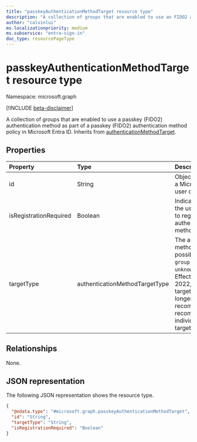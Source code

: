```yaml
---
title: "passkeyAuthenticationMethodTarget resource type"
description: "A collection of groups that are enabled to use an FIDO2 authentication method as part of a FIDO2 authentication method policy."
author: "calvinlui"
ms.localizationpriority: medium
ms.subservice: "entra-sign-in"
doc_type: resourcePageType
---
```


# passkeyAuthenticationMethodTarget resource type

Namespace: microsoft.graph

[!INCLUDE [beta-disclaimer](../../includes/beta-disclaimer.md)]

A collection of groups that are enabled to use a passkey (FIDO2) authentication method as part of a passkey (FIDO2) authentication method policy in Microsoft Entra ID. Inherits from [authenticationMethodTarget](../resources/authenticationmethodtarget.md).

## Properties
|Property|Type|Description|
|:---|:---|:---|
|id|String|Object identifier of a Microsoft Entra user or group.|
|isRegistrationRequired|Boolean|Indicates whether the user is required to register the authentication method.|
|targetType|authenticationMethodTargetType| The authentication method type. The possible values are: `group` and `unknownFutureValue`. Effective December 2022, the `user` target value is no longer recommended. We recommend moving individual users to a targeted group.|

## Relationships
None.

## JSON representation
The following JSON representation shows the resource type.
<!-- {
  "blockType": "resource",
  "keyProperty": "id",
  "@odata.type": "microsoft.graph.passkeyAuthenticationMethodTarget",
  "baseType": "microsoft.graph.authenticationMethodTarget",
  "openType": false
}
-->
``` json
{
  "@odata.type": "#microsoft.graph.passkeyAuthenticationMethodTarget",
  "id": "String",
  "targetType": "String",
  "isRegistrationRequired": "Boolean"
}
```
